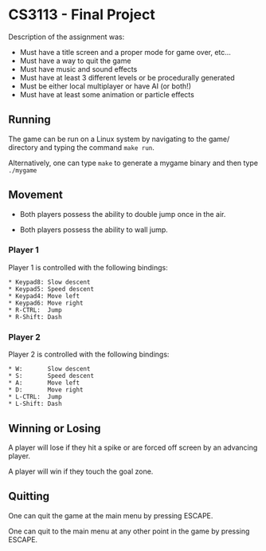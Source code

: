 # CS3113 - Final Project
Description of the assignment was:

* Must have a title screen and a proper mode for game over, etc...
* Must have a way to quit the game
* Must have music and sound effects
* Must have at least 3 different levels or be procedurally generated
* Must be either local multiplayer or have AI (or both!)
* Must have at least some animation or particle effects

## Running
The game can be run on a Linux system by navigating to the game/ directory and typing the command `make run`.

Alternatively, one can type `make` to generate a mygame binary and then type `./mygame`

## Movement

* Both players possess the ability to double jump once in the air.

* Both players possess the ability to wall jump.

### Player 1
Player 1 is controlled with the following bindings:

    * Keypad8: Slow descent
    * Keypad5: Speed descent
    * Keypad4: Move left
    * Keypad6: Move right
    * R-CTRL:  Jump
    * R-Shift: Dash

### Player 2
Player 2 is controlled with the following bindings:

    * W:       Slow descent
    * S:       Speed descent
    * A:       Move left
    * D:       Move right
    * L-CTRL:  Jump
    * L-Shift: Dash

## Winning or Losing
A player will lose if they hit a spike or are forced off screen by an advancing player.

A player will win if they touch the goal zone.

## Quitting

One can quit the game at the main menu by pressing ESCAPE.

One can quit to the main menu at any other point in the game by pressing ESCAPE.